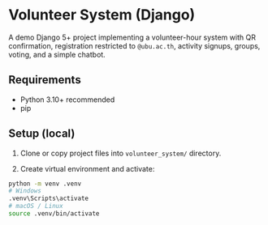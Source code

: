 # Volunteer System (Django)

A demo Django 5+ project implementing a volunteer-hour system with QR confirmation, registration restricted to `@ubu.ac.th`, activity signups, groups, voting, and a simple chatbot.

## Requirements

- Python 3.10+ recommended
- pip

## Setup (local)

1. Clone or copy project files into `volunteer_system/` directory.

2. Create virtual environment and activate:

```bash
python -m venv .venv
# Windows
.venv\Scripts\activate
# macOS / Linux
source .venv/bin/activate
